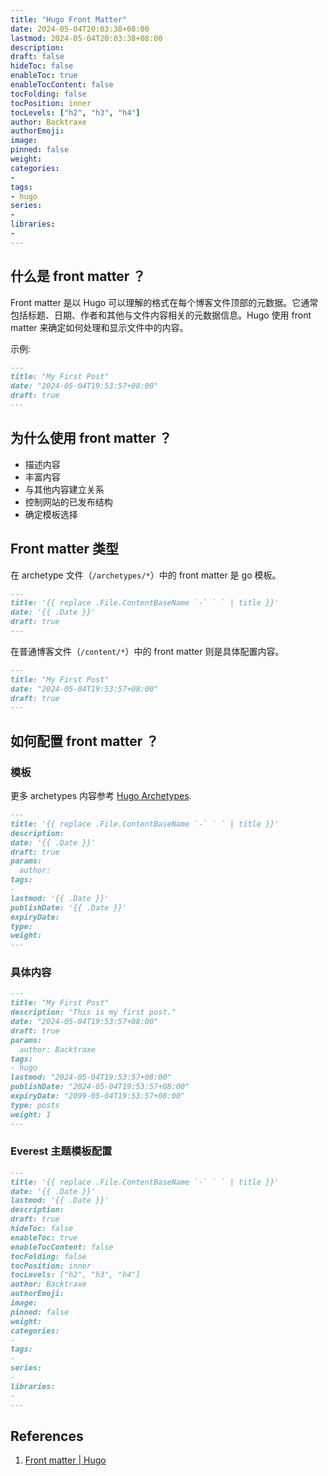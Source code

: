 ```yaml
---
title: "Hugo Front Matter"
date: 2024-05-04T20:03:38+08:00
lastmod: 2024-05-04T20:03:38+08:00
description:
draft: false
hideToc: false
enableToc: true
enableTocContent: false
tocFolding: false
tocPosition: inner
tocLevels: ["h2", "h3", "h4"]
author: Backtraxe
authorEmoji:
image:
pinned: false
weight:
categories:
-
tags:
- hugo
series:
-
libraries:
-
---
```


## 什么是 front matter ？

Front matter 是以 Hugo 可以理解的格式在每个博客文件顶部的元数据。它通常包括标题、日期、作者和其他与文件内容相关的元数据信息。Hugo 使用 front matter 来确定如何处理和显示文件中的内容。

示例:

```markdown
---
title: "My First Post"
date: "2024-05-04T19:53:57+08:00"
draft: true
---
```

## 为什么使用 front matter ？

- 描述内容
- 丰富内容
- 与其他内容建立关系
- 控制网站的已发布结构
- 确定模板选择

## Front matter 类型

在 archetype 文件（`/archetypes/*`）中的 front matter 是 go 模板。

```markdown
---
title: '{{ replace .File.ContentBaseName `-` ` ` | title }}'
date: '{{ .Date }}'
draft: true
---
```

在普通博客文件（`/content/*`）中的 front matter 则是具体配置内容。

```markdown
---
title: "My First Post"
date: "2024-05-04T19:53:57+08:00"
draft: true
---
```

## 如何配置 front matter ？

### 模板

更多 archetypes 内容参考 [Hugo Archetypes](hugo-archetypes.md).

```markdown
---
title: '{{ replace .File.ContentBaseName `-` ` ` | title }}'
description:
date: '{{ .Date }}'
draft: true
params:
  author:
tags:
-
lastmod: '{{ .Date }}'
publishDate: '{{ .Date }}'
expiryDate:
type:
weight:
---
```

### 具体内容

```markdown
---
title: "My First Post"
description: "This is my first post."
date: "2024-05-04T19:53:57+08:00"
draft: true
params:
  author: Backtraxe
tags:
- hugo
lastmod: "2024-05-04T19:53:57+08:00"
publishDate: "2024-05-04T19:53:57+08:00"
expiryDate: "2099-05-04T19:53:57+08:00"
type: posts
weight: 1
---
```

### Everest 主题模板配置

```markdown
---
title: '{{ replace .File.ContentBaseName `-` ` ` | title }}'
date: '{{ .Date }}'
lastmod: '{{ .Date }}'
description:
draft: true
hideToc: false
enableToc: true
enableTocContent: false
tocFolding: false
tocPosition: inner
tocLevels: ["h2", "h3", "h4"]
author: Backtraxe
authorEmoji:
image:
pinned: false
weight:
categories:
-
tags:
-
series:
-
libraries:
-
---
```

## References

1. [Front matter | Hugo](https://gohugo.io/content-management/front-matter/)
